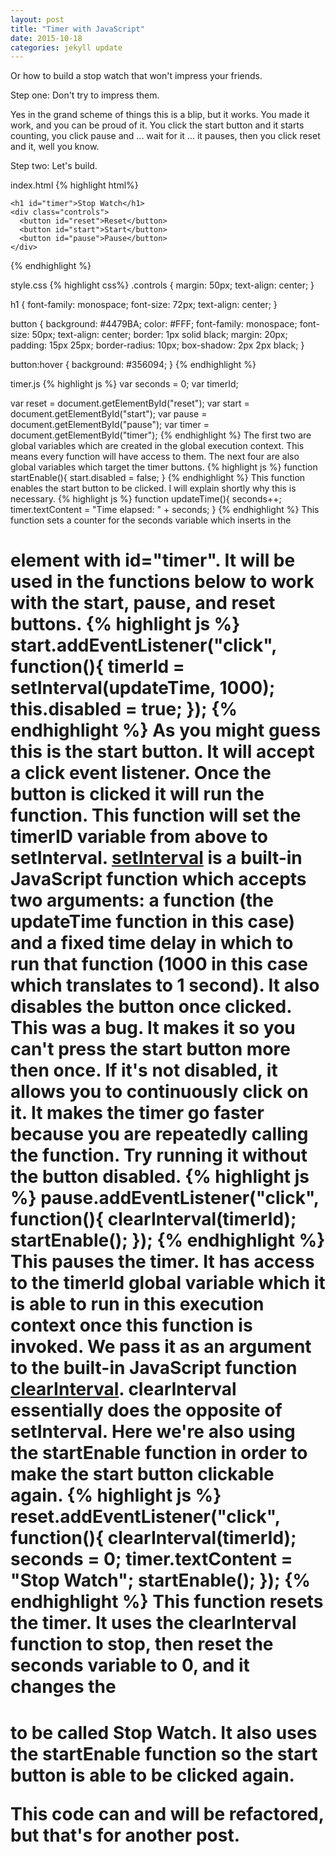```yaml
---
layout: post
title: "Timer with JavaScript"
date: 2015-10-18
categories: jekyll update
---
```


Or how to build a stop watch that won't impress your friends.

Step one: Don't try to impress them.

Yes in the grand scheme of things this is a blip, but it works. You made it work, and you can be proud of it. You click the start button and it starts counting, you click pause and ... wait for it ... it pauses, then you click reset and it, well you know.

Step two: Let's build.

index.html
{% highlight html%}
 <body>

    <h1 id="timer">Stop Watch</h1>
    <div class="controls">
      <button id="reset">Reset</button>
      <button id="start">Start</button>
      <button id="pause">Pause</button>
    </div>

</body>
{% endhighlight %}

style.css
{% highlight css%}
.controls {
  margin: 50px;
  text-align: center;
}

h1 {
  font-family: monospace;
  font-size: 72px;
  text-align: center;
}

button {
  background: #4479BA;
  color: #FFF;
  font-family: monospace;
  font-size: 50px;
  text-align: center;
  border: 1px solid black;
  margin: 20px;
  padding: 15px 25px;
  border-radius: 10px;
  box-shadow: 2px 2px black;
}

button:hover {
  background: #356094;
}
{% endhighlight %}

timer.js
{% highlight js %}
var seconds = 0;
var timerId;


var reset = document.getElementById("reset");
var start = document.getElementById("start");
var pause = document.getElementById("pause");
var timer = document.getElementById("timer");
{% endhighlight %}
The first two are global variables which are created in the global execution context. This means every function will have access to them.
The next four are also global variables which target the timer buttons.
{% highlight js %}
function startEnable(){
  start.disabled = false;
}
{% endhighlight %}
This function enables the start button to be clicked. I will explain shortly why this is necessary.
{% highlight js %}
function updateTime(){
    seconds++;
    timer.textContent = "Time elapsed: " + seconds;
}
{% endhighlight %}
This function sets a counter for the seconds variable which inserts in the <h1> element with id="timer". It will be used in the functions below to work with the start, pause, and reset buttons.
{% highlight js %}
start.addEventListener("click", function(){
  timerId = setInterval(updateTime, 1000);
  this.disabled = true;
});
{% endhighlight %}
As you might guess this is the start button. It will accept a click event listener. Once the button is clicked it will run the function. This function will set the timerID variable from above to setInterval. [setInterval](https://developer.mozilla.org/en-US/docs/Web/API/WindowTimers/setInterval#Example) is a built-in JavaScript function which accepts two arguments: a function (the updateTime function in this case) and a fixed time delay in which to run that function (1000 in this case which translates to 1 second). It also disables the button once clicked. This was a bug. It makes it so you can't press the start button more then once. If it's not disabled, it allows you to continuously click on it. It makes the timer go faster because you are repeatedly calling the function. Try running it without the button disabled.
{% highlight js %}
pause.addEventListener("click", function(){
  clearInterval(timerId);
  startEnable();
});
{% endhighlight %}
This pauses the timer. It has access to the timerId global variable which it is able to run in this execution context once this function is invoked. We pass it as an argument to the built-in JavaScript function [clearInterval](https://developer.mozilla.org/en-US/docs/Web/API/WindowTimers/clearInterval). clearInterval essentially does the opposite of setInterval. Here we're also using the startEnable function in order to make the start button clickable again.
{% highlight js %}
reset.addEventListener("click", function(){
  clearInterval(timerId);
  seconds = 0;
  timer.textContent = "Stop Watch";
  startEnable();
});
{% endhighlight %}
This function resets the timer. It uses the clearInterval function to stop, then reset the seconds variable to 0, and it changes the <h1> to be called Stop Watch. It also uses the startEnable function so the start button is able to be clicked again.

This code can and will be refactored, but that's for another post.
